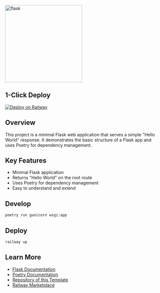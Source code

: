 <img src="https://github.com/user-attachments/assets/37d759a6-71fe-475f-ac79-fd6f48e26b2b" alt="flask" style="width: 250px; height: auto;">

## 1-Click Deploy

[![Deploy on Railway](https://railway.app/button.svg)](https://railway.app/template/Die4Zz?referralCode=CODE)

## Overview

This project is a minimal Flask web application that serves a simple "Hello World" response. It demonstrates the basic structure of a Flask app and uses Poetry for dependency management.

## Key Features

- Minimal Flask application
- Returns "Hello World" on the root route
- Uses Poetry for dependency management
- Easy to understand and extend

## Develop

```bash
poetry run gunicorn wsgi:app
```

## Deploy

```bash
railway up
```

## Learn More

- [Flask Documentation](https://flask.palletsprojects.com/)
- [Poetry Documentation](https://python-poetry.org/docs/)
- [Repository of this Template](https://github.com/aeither/flask-poetry)
- [Railway Marketplace](https://railway.app/template/Die4Zz)
